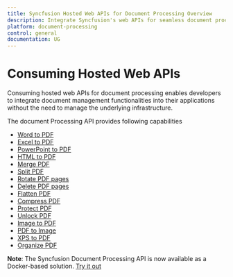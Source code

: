 ```yaml
---
title: Syncfusion Hosted Web APIs for Document Processing Overview
description: Integrate Syncfusion's web APIs for seamless document processing of Word, Excel, PowerPoint, HTML to PDF, and PDF manipulation.
platform: document-processing
control: general
documentation: UG
---
```

# Consuming Hosted Web APIs

Consuming hosted web APIs for document processing enables developers to integrate document management functionalities into their applications without the need to manage the underlying infrastructure. 

The document Processing API provides following capabilities

- [Word to PDF](https://help.syncfusion.com/document-processing/web-apis/consume-apis/word-to-pdf)
- [Excel to PDF](https://help.syncfusion.com/document-processing/web-apis/consume-apis/excel-to-pdf)
- [PowerPoint to PDF](https://help.syncfusion.com/document-processing/web-apis/consume-apis/powerpoint-to-pdf)
- [HTML to PDF](https://help.syncfusion.com/document-processing/web-apis/consume-apis/html-to-pdf)
- [Merge PDF](https://help.syncfusion.com/document-processing/web-apis/consume-apis/merge-pdf)
- [Split PDF](https://help.syncfusion.com/document-processing/web-apis/consume-apis/split-pdf)
- [Rotate PDF pages](https://help.syncfusion.com/document-processing/web-apis/consume-apis/rotate-pdf-pages)
- [Delete PDF pages](https://help.syncfusion.com/document-processing/web-apis/consume-apis/delete-pdf-pages)
- [Flatten PDF](https://help.syncfusion.com/document-processing/web-apis/consume-apis/flatten-pdf)
- [Compress PDF](https://help.syncfusion.com/document-processing/web-apis/consume-apis/compress-pdf)
- [Protect PDF](https://help.syncfusion.com/document-processing/web-apis/consume-apis/protect-pdf)
- [Unlock PDF](https://help.syncfusion.com/document-processing/web-apis/consume-apis/unlock-pdf)
- [Image to PDF](https://help.syncfusion.com/document-processing/web-apis/consume-apis/image-to-pdf)
- [PDF to Image](https://help.syncfusion.com/document-processing/web-apis/consume-apis/pdf-to-image)
- [XPS to PDF](https://help.syncfusion.com/document-processing/web-apis/consume-apis/xps-to-pdf)
- [Organize PDF](https://help.syncfusion.com/document-processing/web-apis/consume-apis/organize-pdf)


**Note**: The Syncfusion Document Processing API is now available as a Docker-based solution. [Try it out](https://hub.docker.com/r/syncfusion/document-processing-apis)